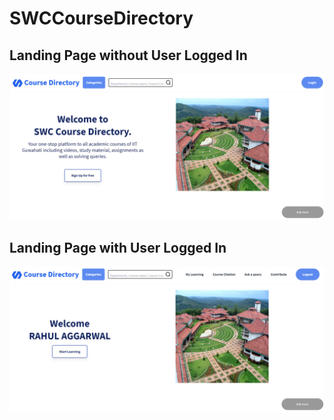 # SWCCourseDirectory

## Landing Page without User Logged In
![withoutlogin](/images/landing-page.png)

## Landing Page with User Logged In
![withlogin](/images/landing-page-loggedin.png)
